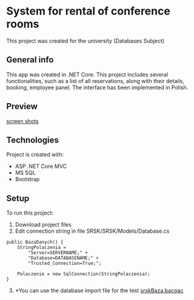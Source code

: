 # System for rental of conference rooms
This project was created for the university (Databases Subject)
## General info
This app was created in .NET Core. This project includes several functionalities, such as a list of all reservations, along with their details, booking, employee panel. The interface has been implemented in Polish.

## Preview
[screen shots](https://github.com/dawid9f/booking-conference-rooms/blob/master/scr.pdf)
## Technologies
Project is created with:
* ASP .NET Core MVC
* MS SQL
* Bootstrap

## Setup
To run this project:
1. Download project files
2. Edit connection string in file SRSK/SRSK/Models/Database.cs
```
public BazaDanych() {
    StringPolaczenia = 
        "Server=SERVERNAME;" +
        "Database=DATABASENAME;" +
        "Trusted_Connection=True;";

    Polaczenie = new SqlConnection(StringPolaczenia);
}
```
3. *You can use the database import file for the test
[srskBaza.bacpac](https://github.com/dawid9f/booking-conference-rooms/blob/master/srskBaza.bacpac)
